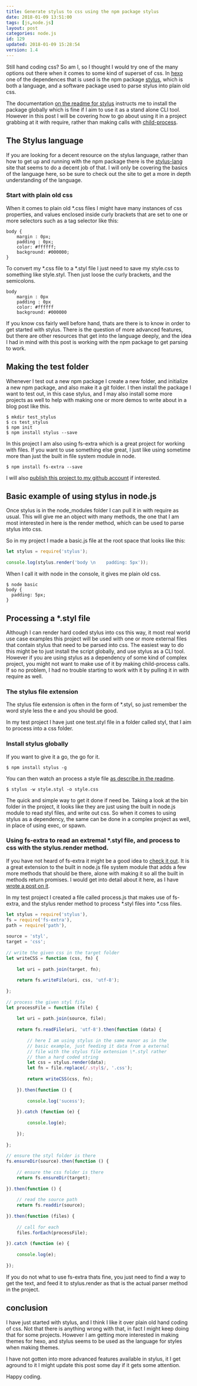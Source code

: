 ```yaml
---
title: Generate stylus to css using the npm package stylus
date: 2018-01-09 13:51:00
tags: [js,node.js]
layout: post
categories: node.js
id: 129
updated: 2018-01-09 15:28:54
version: 1.4
---
```


Still hand coding css? So am I, so I thought I would try one of the many options out there when it comes to some kind of superset of css. In [hexo](https://hexo.io/) one of the dependences that is used is the npm package [stylus](https://www.npmjs.com/package/stylus), which is both a language, and a software package used to parse stylus into plain old css. 

<!-- more -->

The documentation [on the readme for stylus](https://github.com/stylus/stylus/blob/dev/Readme.md) instructs me to install the package globally which is fine if I aim to use it as a stand alone CLI tool. However in this post I will be covering how to go about using it in a project grabbing at it with require, rather than making calls with [child-process](https://nodejs.org/api/child_process.html).

## The Stylus language

If you are looking for a decent resource on the stylus language, rather than how to get up and running with the npm package there is the [stylus-lang](http://stylus-lang.com/) site that seems to do a decent job of that. I will only be covering the basics of the language here, so be sure to check out the site to get a more in depth understanding of the language.

### Start with plain old css

When it comes to plain old \*.css files I might have many instances of css properties, and values enclosed inside curly brackets that are set to one or more selectors such as a tag selector like this:

```
body {
    margin : 0px;
    padding : 0px;
    color: #ffffff;
    background: #000000;
}
```

To convert my \*.css file to a \*.styl file I just need to save my style.css to something like style.styl. Then just loose the curly brackets, and the semicolons.

```
body
    margin : 0px
    padding : 0px
    color: #ffffff
    background: #000000
```

If you know css fairly well before hand, thats are there is to know in order to get started with stylus. There is the question of more advanced features, but there are other resources that get into the language deeply, and the idea I had in mind with this post is working with the npm package to get parsing to work.

## Making the test folder

Whenever I test out a new npm package I create a new folder, and initialize a new npm package, and also make it a git folder. I then install the package I want to test out, in this case stylus, and I may also install some more projects as well to help with making one or more demos to write about in a blog post like this.

```
$ mkdir test_stylus
$ cs test_stylus
$ npm init
$ npm install stylus --save
```

In this project I am also using fs-extra which is a great project for working with files. If you want to use something else great, I just like using sometime more than just the built in file system module in node.

```
$ npm install fs-extra --save
```

I will also [publish this project to my github account](https://github.com/dustinpfister/test_stylus) if interested.

## Basic example of using stylus in node.js

Once stylus is in the node_modules folder I can pull it in with require as usual. This will give me an object with many methods, the one that I am most interested in here is the render method, which can be used to parse stylus into css.

So in my project I made a basic.js file at the root space that looks like this:

```js
let stylus = require('stylus');
 
console.log(stylus.render('body \n    padding: 5px'));
```

When I call it with node in the console, it gives me plain old css.

```
$ node basic
body {
  padding: 5px;
}
```

## Processing a *.styl file

Although I can render hard coded stylus into css this way, it most real world use case examples this project will be used with one or more external files that contain stylus that need to be parsed into css. The easiest way to do this might be to just install the script globally, and use stylus as a CLI tool. However if you are using stylus as a dependency of some kind of complex project, you might not want to make use of it by making child-process calls. If so no problem, I had no trouble starting to work with it by pulling it in with require as well.

### The stylus file extension

The stylus file extension is often in the form of \*.styl, so just remember the word style less the e and you should be good.

In my test project I have just one test.styl file in a folder called styl, that I aim to process into a css folder.

### Install stylus globally

If you want to give it a go, the go for it.

```
$ npm install stylus -g
```

You can then watch an process a style file [as describe in the readme](https://github.com/stylus/stylus/blob/dev/Readme.md).

```
$ stylus -w style.styl -o style.css
```

The quick and simple way to get it done if need be. Taking a look at the bin folder in the project, it looks like they are just using the built in node.js module to read styl files, and write out css. So when it comes to using stylus as a dependency, the same can be done in a complex project as well, in place of using exec, or spawn.

### Using fs-extra to read an extremal \*.styl file, and process to css with the stylus.render method.

If you have not heard of fs-extra it might be a good idea to [check it out](https://www.npmjs.com/package/fs-extra). It is a great extension to the built in node.js file system module that adds a few more methods that should be there, alone with making it so all the built in methods return promises. I would get into detail about it here, as I have [wrote a post on it](/2018/01/08/nodejs-fs-extra/).

In my test project I created a file called process.js that makes use of fs-extra, and the stylus render method to process \*.styl files into \*.css files.

```js
let stylus = require('stylus'),
fs = require('fs-extra'),
path = require('path'),
 
source = 'styl',
target = 'css';
 
// write the given css in the target folder
let writeCSS = function (css, fn) {
 
    let uri = path.join(target, fn);
 
    return fs.writeFile(uri, css, 'utf-8');
 
};
 
// process the given styl file
let processFile = function (file) {
 
    let uri = path.join(source, file);
 
    return fs.readFile(uri, 'utf-8').then(function (data) {
 
        // here I am using stylus in the same manor as in the
        // basic example, just feeding it data from a external
        // file with the stylus file extension \*.styl rather
        // than a hard coded string
        let css = stylus.render(data);
        let fn = file.replace(/.styl$/, '.css');
 
        return writeCSS(css, fn);
 
    }).then(function () {
 
        console.log('sucess');
 
    }).catch (function (e) {
 
        console.log(e);
 
    });
 
};
 
// ensure the styl folder is there
fs.ensureDir(source).then(function () {
 
    // ensure the css folder is there
    return fs.ensureDir(target);
 
}).then(function () {
 
    // read the source path
    return fs.readdir(source);
 
}).then(function (files) {
 
    // call for each
    files.forEach(processFile);
 
}).catch (function (e) {
 
    console.log(e);
 
});
```

If you do not what to use fs-extra thats fine, you just need to find a way to get the text, and feed it to stylus.render as that is the actual parser method in the project.

## conclusion

I have just started with stylus, and I think I like it over plain old hand coding of css. Not that there is anything wrong with that, in fact I might keep doing that for some projects. However I am getting more interested in making themes for hexo, and stylus seems to be used as the language for styles when making themes.

I have not gotten into more advanced features available in stylus, it I get aground to it I might update this post some day if it gets some attention.

Happy coding.